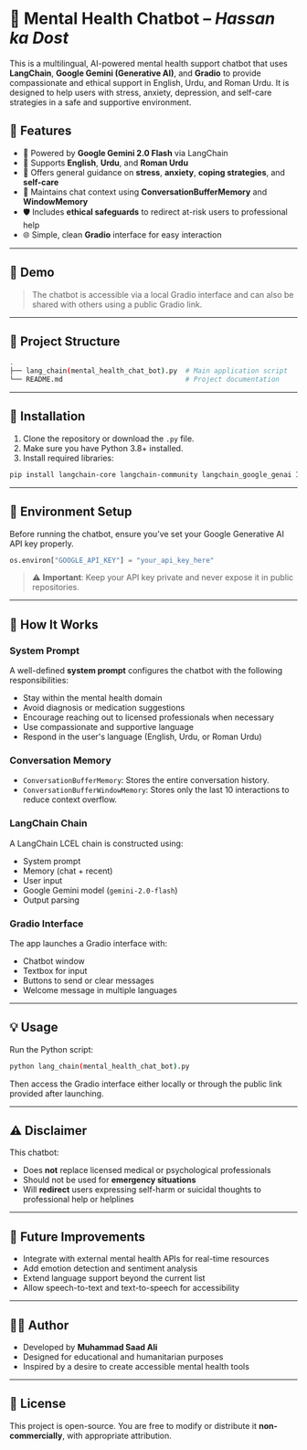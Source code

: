 

# 🧠 Mental Health Chatbot – *Hassan ka Dost*

This is a multilingual, AI-powered mental health support chatbot that uses **LangChain**, **Google Gemini (Generative AI)**, and **Gradio** to provide compassionate and ethical support in English, Urdu, and Roman Urdu. It is designed to help users with stress, anxiety, depression, and self-care strategies in a safe and supportive environment.

## 🌟 Features

- 🤖 Powered by **Google Gemini 2.0 Flash** via LangChain
- 💬 Supports **English**, **Urdu**, and **Roman Urdu**
- 🧘 Offers general guidance on **stress**, **anxiety**, **coping strategies**, and **self-care**
- 🧠 Maintains chat context using **ConversationBufferMemory** and **WindowMemory**
- 🛡️ Includes **ethical safeguards** to redirect at-risk users to professional help
- 🌐 Simple, clean **Gradio** interface for easy interaction

---

## 🚀 Demo

> The chatbot is accessible via a local Gradio interface and can also be shared with others using a public Gradio link.

---

## 📁 Project Structure

```bash
.
├── lang_chain(mental_health_chat_bot).py  # Main application script
└── README.md                              # Project documentation
```

---

## 🔧 Installation

1. Clone the repository or download the `.py` file.
2. Make sure you have Python 3.8+ installed.
3. Install required libraries:

```bash
pip install langchain-core langchain-community langchain_google_genai Ipython gradio
```

---

## 🔑 Environment Setup

Before running the chatbot, ensure you’ve set your Google Generative AI API key properly.

```python
os.environ["GOOGLE_API_KEY"] = "your_api_key_here"
```

> ⚠️ **Important**: Keep your API key private and never expose it in public repositories.

---

## 🧠 How It Works

### System Prompt

A well-defined **system prompt** configures the chatbot with the following responsibilities:

- Stay within the mental health domain
- Avoid diagnosis or medication suggestions
- Encourage reaching out to licensed professionals when necessary
- Use compassionate and supportive language
- Respond in the user's language (English, Urdu, or Roman Urdu)

### Conversation Memory

- `ConversationBufferMemory`: Stores the entire conversation history.
- `ConversationBufferWindowMemory`: Stores only the last 10 interactions to reduce context overflow.

### LangChain Chain

A LangChain LCEL chain is constructed using:
- System prompt
- Memory (chat + recent)
- User input
- Google Gemini model (`gemini-2.0-flash`)
- Output parsing

### Gradio Interface

The app launches a Gradio interface with:
- Chatbot window
- Textbox for input
- Buttons to send or clear messages
- Welcome message in multiple languages

---

## 💡 Usage

Run the Python script:

```bash
python lang_chain(mental_health_chat_bot).py
```

Then access the Gradio interface either locally or through the public link provided after launching.

---

## ⚠️ Disclaimer

This chatbot:
- Does **not** replace licensed medical or psychological professionals
- Should not be used for **emergency situations**
- Will **redirect** users expressing self-harm or suicidal thoughts to professional help or helplines

---

## 🧩 Future Improvements

- Integrate with external mental health APIs for real-time resources
- Add emotion detection and sentiment analysis
- Extend language support beyond the current list
- Allow speech-to-text and text-to-speech for accessibility

---

## 👨‍💻 Author

- Developed by **Muhammad Saad Ali**
- Designed for educational and humanitarian purposes
- Inspired by a desire to create accessible mental health tools

---

## 📜 License

This project is open-source. You are free to modify or distribute it **non-commercially**, with appropriate attribution.
